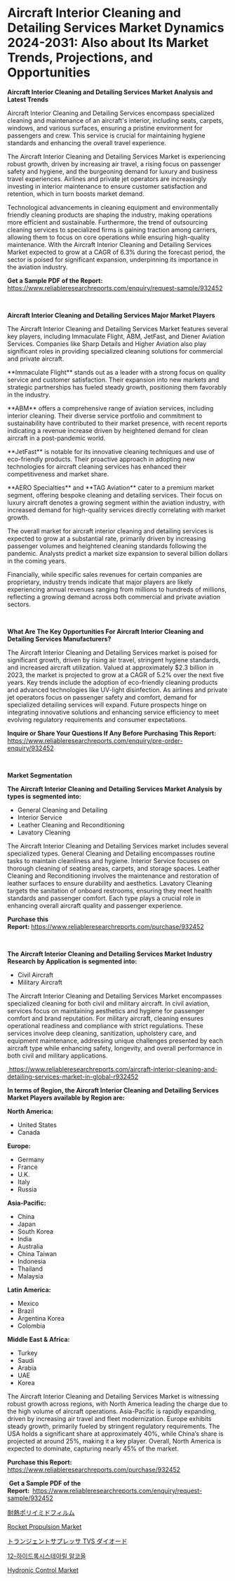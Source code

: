 <p><h1>Aircraft Interior Cleaning and Detailing Services Market Dynamics 2024-2031: Also about Its Market Trends, Projections, and Opportunities</h1></p><p><strong>Aircraft Interior Cleaning and Detailing Services Market Analysis and Latest Trends</strong></p>
<p><p>Aircraft Interior Cleaning and Detailing Services encompass specialized cleaning and maintenance of an aircraft's interior, including seats, carpets, windows, and various surfaces, ensuring a pristine environment for passengers and crew. This service is crucial for maintaining hygiene standards and enhancing the overall travel experience. </p><p>The Aircraft Interior Cleaning and Detailing Services Market is experiencing robust growth, driven by increasing air travel, a rising focus on passenger safety and hygiene, and the burgeoning demand for luxury and business travel experiences. Airlines and private jet operators are increasingly investing in interior maintenance to ensure customer satisfaction and retention, which in turn boosts market demand. </p><p>Technological advancements in cleaning equipment and environmentally friendly cleaning products are shaping the industry, making operations more efficient and sustainable. Furthermore, the trend of outsourcing cleaning services to specialized firms is gaining traction among carriers, allowing them to focus on core operations while ensuring high-quality maintenance. With the Aircraft Interior Cleaning and Detailing Services Market expected to grow at a CAGR of 6.3% during the forecast period, the sector is poised for significant expansion, underpinning its importance in the aviation industry.</p></p>
<p><strong>Get a Sample PDF of the Report:&nbsp;</strong> <a href="https://www.reliableresearchreports.com/enquiry/request-sample/932452">https://www.reliableresearchreports.com/enquiry/request-sample/932452</a></p>
<p>&nbsp;</p>
<p><strong>Aircraft Interior Cleaning and Detailing Services Major Market Players</strong></p>
<p><p>The Aircraft Interior Cleaning and Detailing Services Market features several key players, including Immaculate Flight, ABM, JetFast, and Diener Aviation Services. Companies like Sharp Details and Higher Aviation also play significant roles in providing specialized cleaning solutions for commercial and private aircraft.</p><p>**Immaculate Flight** stands out as a leader with a strong focus on quality service and customer satisfaction. Their expansion into new markets and strategic partnerships has fueled steady growth, positioning them favorably in the industry.</p><p>**ABM** offers a comprehensive range of aviation services, including interior cleaning. Their diverse service portfolio and commitment to sustainability have contributed to their market presence, with recent reports indicating a revenue increase driven by heightened demand for clean aircraft in a post-pandemic world.</p><p>**JetFast** is notable for its innovative cleaning techniques and use of eco-friendly products. Their proactive approach in adopting new technologies for aircraft cleaning services has enhanced their competitiveness and market share.</p><p>**AERO Specialties** and **TAG Aviation** cater to a premium market segment, offering bespoke cleaning and detailing services. Their focus on luxury aircraft denotes a growing segment within the aviation industry, with increased demand for high-quality services directly correlating with market growth.</p><p>The overall market for aircraft interior cleaning and detailing services is expected to grow at a substantial rate, primarily driven by increasing passenger volumes and heightened cleaning standards following the pandemic. Analysts predict a market size expansion to several billion dollars in the coming years.</p><p>Financially, while specific sales revenues for certain companies are proprietary, industry trends indicate that major players are likely experiencing annual revenues ranging from millions to hundreds of millions, reflecting a growing demand across both commercial and private aviation sectors.</p></p>
<p>&nbsp;</p>
<p><strong>What Are The Key Opportunities For Aircraft Interior Cleaning and Detailing Services Manufacturers?</strong></p>
<p><p>The Aircraft Interior Cleaning and Detailing Services market is poised for significant growth, driven by rising air travel, stringent hygiene standards, and increased aircraft utilization. Valued at approximately $2.3 billion in 2023, the market is projected to grow at a CAGR of 5.2% over the next five years. Key trends include the adoption of eco-friendly cleaning products and advanced technologies like UV-light disinfection. As airlines and private jet operators focus on passenger safety and comfort, demand for specialized detailing services will expand. Future prospects hinge on integrating innovative solutions and enhancing service efficiency to meet evolving regulatory requirements and consumer expectations.</p></p>
<p><strong>Inquire or Share Your Questions If Any Before Purchasing This Report:</strong> <a href="https://www.reliableresearchreports.com/enquiry/pre-order-enquiry/932452">https://www.reliableresearchreports.com/enquiry/pre-order-enquiry/932452</a></p>
<p>&nbsp;</p>
<p><strong>Market Segmentation</strong></p>
<p><strong>The Aircraft Interior Cleaning and Detailing Services Market Analysis by types is segmented into:</strong></p>
<p><ul><li>General Cleaning and Detailing</li><li>Interior Service</li><li>Leather Cleaning and Reconditioning</li><li>Lavatory Cleaning</li></ul></p>
<p><p>The Aircraft Interior Cleaning and Detailing Services market includes several specialized types. General Cleaning and Detailing encompasses routine tasks to maintain cleanliness and hygiene. Interior Service focuses on thorough cleaning of seating areas, carpets, and storage spaces. Leather Cleaning and Reconditioning involves the maintenance and restoration of leather surfaces to ensure durability and aesthetics. Lavatory Cleaning targets the sanitation of onboard restrooms, ensuring they meet health standards and passenger comfort. Each type plays a crucial role in enhancing overall aircraft quality and passenger experience.</p></p>
<p><strong>Purchase this Report:&nbsp;</strong><a href="https://www.reliableresearchreports.com/purchase/932452">https://www.reliableresearchreports.com/purchase/932452</a></p>
<p>&nbsp;</p>
<p><strong>The Aircraft Interior Cleaning and Detailing Services Market Industry Research by Application is segmented into:</strong></p>
<p><ul><li>Civil Aircraft</li><li>Military Aircraft</li></ul></p>
<p><p>The Aircraft Interior Cleaning and Detailing Services Market encompasses specialized cleaning for both civil and military aircraft. In civil aviation, services focus on maintaining aesthetics and hygiene for passenger comfort and brand reputation. For military aircraft, cleaning ensures operational readiness and compliance with strict regulations. These services involve deep cleaning, sanitization, upholstery care, and equipment maintenance, addressing unique challenges presented by each aircraft type while enhancing safety, longevity, and overall performance in both civil and military applications.</p></p>
<p><a href="https://www.reliableresearchreports.com/aircraft-interior-cleaning-and-detailing-services-market-in-global-r932452">&nbsp;https://www.reliableresearchreports.com/aircraft-interior-cleaning-and-detailing-services-market-in-global-r932452</a></p>
<p><strong>In terms of Region, the Aircraft Interior Cleaning and Detailing Services Market Players available by Region are:</strong></p>
<p>
    <p> <strong> North America: </strong>
        <ul>
            <li>United States</li>
            <li>Canada</li>
        </ul>
        </p> 
    <p> <strong> Europe: </strong>
        <ul>
            <li>Germany</li>
            <li>France</li>
            <li>U.K.</li>
            <li>Italy</li>
            <li>Russia</li>
        </ul>
        </p> 
    <p> <strong> Asia-Pacific: </strong>
        <ul>
            <li>China</li>
            <li>Japan</li>
            <li>South Korea</li>
            <li>India</li>
            <li>Australia</li>
            <li>China Taiwan</li>
            <li>Indonesia</li>
            <li>Thailand</li>
            <li>Malaysia</li>
        </ul>
        </p> 
    <p> <strong> Latin America: </strong>
        <ul>
            <li>Mexico</li>
            <li>Brazil</li>
            <li>Argentina Korea</li>
            <li>Colombia</li>
        </ul>
        </p> 
    <p> <strong> Middle East & Africa: </strong>
        <ul>
            <li>Turkey</li>
            <li>Saudi</li>
            <li>Arabia</li>
            <li>UAE</li>
            <li>Korea</li>
        </ul>
    </p>
    </p>
<p><p>The Aircraft Interior Cleaning and Detailing Services Market is witnessing robust growth across regions, with North America leading the charge due to the high volume of aircraft operations. Asia-Pacific is rapidly expanding, driven by increasing air travel and fleet modernization. Europe exhibits steady growth, primarily fueled by stringent regulatory requirements. The USA holds a significant share at approximately 40%, while China’s share is projected at around 25%, making it a key player. Overall, North America is expected to dominate, capturing nearly 45% of the market.</p></p>
<p><strong>Purchase this Report: </strong><a href="https://www.reliableresearchreports.com/purchase/932452">https://www.reliableresearchreports.com/purchase/932452</a></p>
<p>&nbsp;<strong>Get a Sample PDF of the Report:&nbsp;&nbsp;</strong><a href="https://www.reliableresearchreports.com/enquiry/request-sample/932452">https://www.reliableresearchreports.com/enquiry/request-sample/932452</a></p>
<p><strong></strong></p>
<p><p><a href="https://medium.com/@americahilario/heat-resistant-polyimide-film-market-%E3%81%AF-%E3%82%B3%E3%82%B9%E3%83%88%E7%AE%A1%E7%90%86%E3%81%A8%E5%8A%B9%E7%8E%87%E5%90%91%E4%B8%8A%E3%82%92%E5%84%AA%E5%85%88%E3%81%97%E3%81%BE%E3%81%99-%E3%81%95%E3%82%89%E3%81%AB-%E5%A0%B1%E5%91%8A%E6%9B%B8%E3%81%AF%E5%B8%82%E5%A0%B4%E3%81%AE%E9%9C%80%E8%A6%81%E9%9D%A2%E3%81%A8%E4%BE%9B%E7%B5%A6%E9%9D%A2%E3%81%AE%E4%B8%A1%E6%96%B9%E3%82%92%E3%82%AB%E3%83%90%E3%83%BC%E3%81%97%E3%81%A6%E3%81%84%E3%81%BE%E3%81%99-heat-def24d9e82e6">耐熱ポリイミドフィルム</a></p><p><a href="https://medium.com/@sac-m/the-rocket-propulsion-market-decisions-are-mostly-driven-by-resource-optimization-and-ea1b562d1270">Rocket Propulsion Market</a></p><p><a href="https://medium.com/@americahilario/transient-suppressor-tvs-diodes-market-%E3%81%AF-%E3%82%B3%E3%82%B9%E3%83%88%E7%AE%A1%E7%90%86%E3%81%A8%E5%8A%B9%E7%8E%87%E5%90%91%E4%B8%8A%E3%82%92%E5%84%AA%E5%85%88%E3%81%97%E3%81%BE%E3%81%99-%E3%81%95%E3%82%89%E3%81%AB-%E5%A0%B1%E5%91%8A%E6%9B%B8%E3%81%AF%E5%B8%82%E5%A0%B4%E3%81%AE%E9%9C%80%E8%A6%81%E9%9D%A2%E3%81%A8%E4%BE%9B%E7%B5%A6%E9%9D%A2%E3%81%AE%E4%B8%A1%E6%96%B9%E3%82%92%E3%82%AB%E3%83%90%E3%83%BC%E3%81%97%E3%81%A6%E3%81%84%E3%81%BE%E3%81%99-1d2341e9cd53">トランジェントサプレッサ TVS ダイオード</a></p><p><a href="https://medium.com/@daniedoyle89/%EC%84%B8%EA%B3%84-12-hydroxystearyl-alcohol-market-%EC%9D%80-2024%EC%97%90%EC%84%9C-2031%EB%A1%9C-%EC%97%B0%ED%8F%89%EA%B7%A0-%EC%A6%9D%EA%B0%80%EC%9C%A8%EC%9D%84-%EB%B3%B4%EC%9D%BC-%EA%B2%83%EC%9C%BC%EB%A1%9C-%EC%98%88%EC%83%81%EB%90%A9%EB%8B%88%EB%8B%A4-f4627b9f8d82">12-하이드록시스테아릴 알코올</a></p><p><a href="https://medium.com/@sac-m/the-hydronic-control-industry-analysis-report-offers-a-comprehensive-and-current-examination-of-4bad8366549d">Hydronic Control Market</a></p></p>